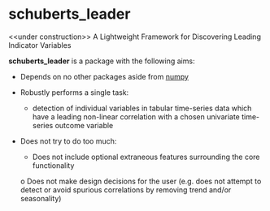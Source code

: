 # schuberts_leader
&lt;&lt;under construction>> A Lightweight Framework for Discovering Leading Indicator Variables

**schuberts_leader** is a package with the following aims:

* Depends on no other packages aside from [numpy](https://github.com/numpy/numpy)

* Robustly performs a single task: 
	
	- detection of individual variables in tabular time-series data which have a leading non-linear correlation with a chosen univariate time-series outcome variable

* Does not try to do too much: 

	- Does not include optional extraneous features surrounding the core functionality
	
	o Does not make design decisions for the user (e.g. does not attempt to detect or avoid spurious correlations by removing trend and/or seasonality)
